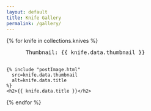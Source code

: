 ```yaml
---
layout: default
title: Knife Gallery
permalink: /gallery/
---
```


<div class="knife-grid">
  {% for knife in collections.knives %}
    <!-- Simple debug output -->
    <pre>
      Thumbnail: {{ knife.data.thumbnail }}
    </pre>
    
    {% include "postImage.html" 
      src=knife.data.thumbnail
      alt=knife.data.title
    %}
    <h2>{{ knife.data.title }}</h2>
  {% endfor %}
</div>